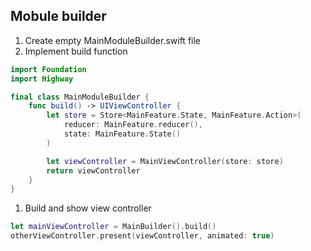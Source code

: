 ## Mobule builder

1. Create empty MainModuleBuilder.swift file
1. Implement build function
```swift
import Foundation
import Highway

final class MainModuleBuilder {
    func build() -> UIViewController {
        let store = Store<MainFeature.State, MainFeature.Action>(
            reducer: MainFeature.reducer(),
            state: MainFeature.State()
        )

        let viewController = MainViewController(store: store)
        return viewController
    }
}
```
1. Build and show view controller
```swift
let mainViewController = MainBuilder().build()
otherViewController.present(viewController, animated: true)
```